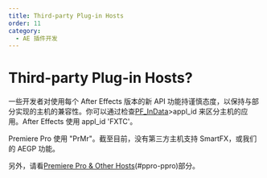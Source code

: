 ```yaml
---
title: Third-party Plug-in Hosts
order: 11
category:
  - AE 插件开发
---
```


# Third-party Plug-in Hosts?

一些开发者对使用每个 After Effects 版本的新 API 功能持谨慎态度，以保持与部分实现的主机的兼容性。你可以通过检查[PF_InData](.../effect-basics/PF_InData.html)>appl_id 来区分主机的应用。After Effects 使用 appl_id 'FXTC'。

Premiere Pro 使用 "PrMr"。截至目前，没有第三方主机支持 SmartFX，或我们的 AEGP 功能。

另外，请看[Premiere Pro & Other Hosts](.../ppro/ppro.html)(#ppro-ppro)部分。
